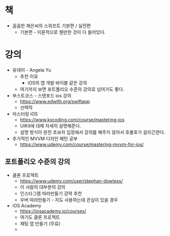 # 책
- 꼼꼼한 재은씨의 스위프트 기본편 / 실전편
	- 기본편 - 이론적으로 웬만한 것이 다 들어있다.

# 강의
- 유데미 - Angela Yu
	- 추천 이유
		- iOS의 앱 개발 바이블 같은 강의
	- 여기까지 보면 포트폴리오 수준의 강의로 넘어가도 좋다.
- 부스트코스 - 스탠포드 ios 강의
	- https://www.edwith.org/swiftapp
	- 선택적
- 마스터링 iOS
	- https://www.kxcoding.com/course/mastering-ios
	- UIKit에 대해 자세히 설명해준다.
	- 설명 방식이 완전 초보자 입장에서 강의를 해주지 않아서 호불호가 갈리긴한다.
- 추가적인 MVVM 디자인 패턴 공부
	- https://www.udemy.com/course/mastering-mvvm-for-ios/

## 포트폴리오 수준의 강의
- 클론 프로젝트
	- https://www.udemy.com/user/stephan-dowless/
	- 이 사람의 대부분의 강의
	- 인스타그램 따라만들기 강력 추천
	- 우버 따라만들기 - 지도 사용하는데 관심이 있을 경우
- iOS Academy
	- https://iosacademy.io/courses/
	- 여기도 클론 프로젝트
	- 채팅 앱 만들기 (무료)
	- 